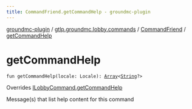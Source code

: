 ```yaml
---
title: CommandFriend.getCommandHelp - groundmc-plugin
---
```


[groundmc-plugin](../../index.html) / [gtlp.groundmc.lobby.commands](../index.html) / [CommandFriend](index.html) / [getCommandHelp](.)

# getCommandHelp

`fun getCommandHelp(locale: Locale): `[`Array`](https://kotlinlang.org/api/latest/jvm/stdlib/kotlin/-array/index.html)`<`[`String`](https://kotlinlang.org/api/latest/jvm/stdlib/kotlin/-string/index.html)`?>`

Overrides [ILobbyCommand.getCommandHelp](../-i-lobby-command/get-command-help.html)

Message(s) that list help content for this command

